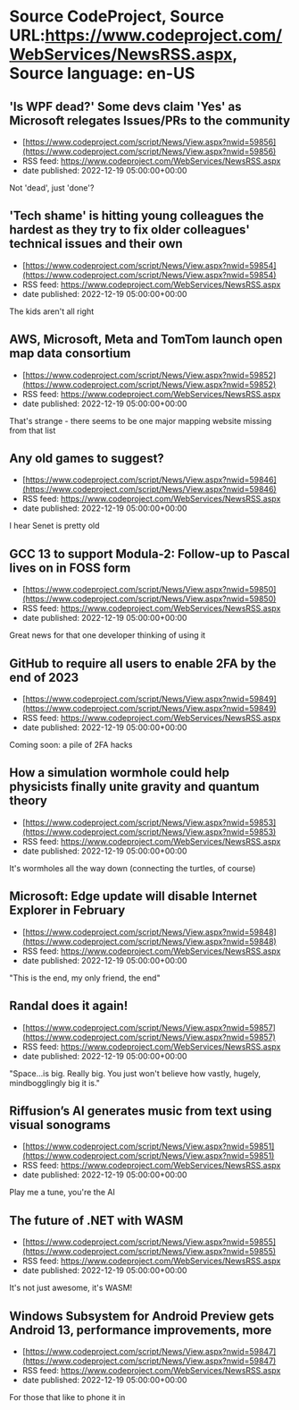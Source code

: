 # Source CodeProject, Source URL:https://www.codeproject.com/WebServices/NewsRSS.aspx, Source language: en-US

## 'Is WPF dead?' Some devs claim 'Yes' as Microsoft relegates Issues/PRs to the community
 - [https://www.codeproject.com/script/News/View.aspx?nwid=59856](https://www.codeproject.com/script/News/View.aspx?nwid=59856)
 - RSS feed: https://www.codeproject.com/WebServices/NewsRSS.aspx
 - date published: 2022-12-19 05:00:00+00:00

Not 'dead', just 'done'?

## 'Tech shame' is hitting young colleagues the hardest as they try to fix older colleagues' technical issues and their own
 - [https://www.codeproject.com/script/News/View.aspx?nwid=59854](https://www.codeproject.com/script/News/View.aspx?nwid=59854)
 - RSS feed: https://www.codeproject.com/WebServices/NewsRSS.aspx
 - date published: 2022-12-19 05:00:00+00:00

The kids aren't all right

## AWS, Microsoft, Meta and TomTom launch open map data consortium
 - [https://www.codeproject.com/script/News/View.aspx?nwid=59852](https://www.codeproject.com/script/News/View.aspx?nwid=59852)
 - RSS feed: https://www.codeproject.com/WebServices/NewsRSS.aspx
 - date published: 2022-12-19 05:00:00+00:00

That's strange - there seems to be one major mapping website missing from that list

## Any old games to suggest?
 - [https://www.codeproject.com/script/News/View.aspx?nwid=59846](https://www.codeproject.com/script/News/View.aspx?nwid=59846)
 - RSS feed: https://www.codeproject.com/WebServices/NewsRSS.aspx
 - date published: 2022-12-19 05:00:00+00:00

I hear Senet is pretty old

## GCC 13 to support Modula-2: Follow-up to Pascal lives on in FOSS form
 - [https://www.codeproject.com/script/News/View.aspx?nwid=59850](https://www.codeproject.com/script/News/View.aspx?nwid=59850)
 - RSS feed: https://www.codeproject.com/WebServices/NewsRSS.aspx
 - date published: 2022-12-19 05:00:00+00:00

Great news for that one developer thinking of using it

## GitHub to require all users to enable 2FA by the end of 2023
 - [https://www.codeproject.com/script/News/View.aspx?nwid=59849](https://www.codeproject.com/script/News/View.aspx?nwid=59849)
 - RSS feed: https://www.codeproject.com/WebServices/NewsRSS.aspx
 - date published: 2022-12-19 05:00:00+00:00

Coming soon: a pile of 2FA hacks

## How a simulation wormhole could help physicists finally unite gravity and quantum theory
 - [https://www.codeproject.com/script/News/View.aspx?nwid=59853](https://www.codeproject.com/script/News/View.aspx?nwid=59853)
 - RSS feed: https://www.codeproject.com/WebServices/NewsRSS.aspx
 - date published: 2022-12-19 05:00:00+00:00

It's wormholes all the way down (connecting the turtles, of course)

## Microsoft: Edge update will disable Internet Explorer in February
 - [https://www.codeproject.com/script/News/View.aspx?nwid=59848](https://www.codeproject.com/script/News/View.aspx?nwid=59848)
 - RSS feed: https://www.codeproject.com/WebServices/NewsRSS.aspx
 - date published: 2022-12-19 05:00:00+00:00

"This is the end, my only friend, the end"

## Randal does it again!
 - [https://www.codeproject.com/script/News/View.aspx?nwid=59857](https://www.codeproject.com/script/News/View.aspx?nwid=59857)
 - RSS feed: https://www.codeproject.com/WebServices/NewsRSS.aspx
 - date published: 2022-12-19 05:00:00+00:00

"Space...is big. Really big. You just won't believe how vastly, hugely, mindbogglingly big it is."

## Riffusion’s AI generates music from text using visual sonograms
 - [https://www.codeproject.com/script/News/View.aspx?nwid=59851](https://www.codeproject.com/script/News/View.aspx?nwid=59851)
 - RSS feed: https://www.codeproject.com/WebServices/NewsRSS.aspx
 - date published: 2022-12-19 05:00:00+00:00

Play me a tune, you're the AI

## The future of .NET with WASM
 - [https://www.codeproject.com/script/News/View.aspx?nwid=59855](https://www.codeproject.com/script/News/View.aspx?nwid=59855)
 - RSS feed: https://www.codeproject.com/WebServices/NewsRSS.aspx
 - date published: 2022-12-19 05:00:00+00:00

It's not just awesome, it's WASM!

## Windows Subsystem for Android Preview gets Android 13, performance improvements, more
 - [https://www.codeproject.com/script/News/View.aspx?nwid=59847](https://www.codeproject.com/script/News/View.aspx?nwid=59847)
 - RSS feed: https://www.codeproject.com/WebServices/NewsRSS.aspx
 - date published: 2022-12-19 05:00:00+00:00

For those that like to phone it in
